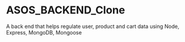 # ASOS_BACKEND_Clone
A back end that helps regulate user, product and cart data using Node, Express, MongoDB, Mongoose
